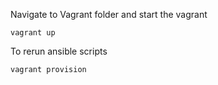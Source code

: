 Navigate to Vagrant folder and start the vagrant
```
vagrant up
```

To rerun ansible scripts
```
vagrant provision
```


